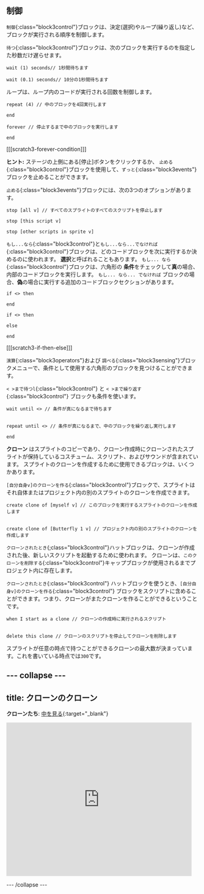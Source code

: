 ## 制御

`制御`{:class="block3control"}ブロックは、決定(選択)やループ(繰り返し)など、ブロックが実行される順序を制御します。


`待つ`{:class="block3control"}ブロックは、次のブロックを実行するのを指定した秒数だけ遅らせます。

```blocks3
wait (1) seconds// 1秒間待ちます

wait (0.1) seconds// 10分の1秒間待ちます
```

ループは、ループ内のコードが実行される回数を制御します。

```blocks3
repeat (4) // 中のブロックを4回実行します

end
```

```blocks3
forever // 停止するまで中のブロックを実行します

end
```

[[[scratch3-forever-condition]]]

**ヒント:** ステージの上側にある[停止]ボタンをクリックするか、 `止める`{:class="block3control"}ブロックを使用して、`ずっと`{:class="block3events"}ブロックを止めることができます。

`止める`{:class="block3events"}ブロックには、次の3つのオプションがあります。

```blocks3
stop [all v] // すべてのスプライトのすべてのスクリプトを停止します

stop [this script v]

stop [other scripts in sprite v]
```

`もし...なら`{:class="block3control"}と`もし...なら...でなければ`{:class="block3control"}ブロックは、どのコードブロックを次に実行するか決めるのに使われます。 **選択**と呼ばれることもあります。 `もし... なら`{:class="block3control"}ブロックは、六角形の **条件**をチェックして**真**の場合、内部のコードブロックを実行します。 `もし... なら... でなければ` ブロックの場合、**偽**の場合に実行する追加のコードブロックセクションがあります。

```blocks3
if <> then

end

if <> then

else

end
```

[[[scratch3-if-then-else]]]

`演算`{:class="block3operators"}および `調べる`{:class="block3sensing"}ブロックメニューで、条件として使用する六角形のブロックを見つけることができます。

`< >まで待つl`{:class="block3control"} と `< >まで繰り返す`{:class="block3control"} ブロックも条件を使います。

```blocks3
wait until <> // 条件が真になるまで待ちます


repeat until <> // 条件が真になるまで、中のブロックを繰り返し実行します

end
```

**クローン** はスプライトのコピーであり、クローン作成時にクローンされたスプライトが保持しているコスチューム、スクリプト、およびサウンドが含まれています。 スプライトのクローンを作成するために使用できるブロックは、いくつかあります。

`[自分自身v]のクローンを作る`{:class="block3control"}ブロックで、スプライトはそれ自体またはプロジェクト内の別のスプライトのクローンを作成できます。

```blocks3
create clone of [myself v] // このブロックを実行するスプライトのクローンを作成します


create clone of [Butterfly 1 v] // プロジェクト内の別のスプライトのクローンを作成します
```

`クローンされたとき`{;class="block3control"}ハットブロックは、クローンが作成された後、新しいスクリプトを起動するために使われます。 クローンは、`このクローンを削除する`{:class="block3control"}キャップブロックが使用されるまでプロジェクト内に存在します。

`クローンされたとき`{:class="block3control"} ハットブロックを使うとき、`[自分自身v]のクローンを作る`{:class="block3control"} ブロックをスクリプトに含めることができます。つまり、クローンがまたクローンを作ることができるということです。

```blocks3
when I start as a clone // クローンの作成時に実行されるスクリプト


delete this clone // クローンのスクリプトを停止してクローンを削除します
```

スプライトが任意の時点で持つことができるクローンの最大数が決まっています。これを書いている時点では`300`です。

--- collapse ---
---
title: クローンのクローン
---

**クローンたち**: [中を見る](https://scratch.mit.edu/projects/567544298/editor){:target="_blank"}

<div class="scratch-preview">
  <iframe src="https://scratch.mit.edu/projects/567544298/embed" allowtransparency="true" width="485" height="402" frameborder="0" scrolling="no" allowfullscreen></iframe>
</div>

--- /collapse ---

